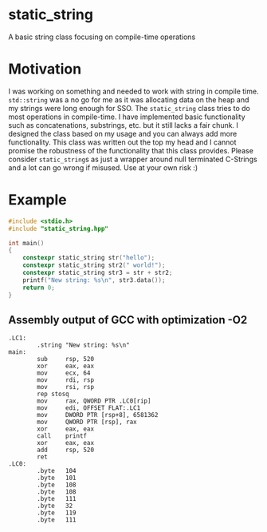 # static_string
A basic string class focusing on compile-time operations

# Motivation
I was working on something and needed to work with string in compile time. `std::string` was a no go for me as it was allocating data on the heap and my strings were long enough for SSO. The `static_string` class tries to do most operations in compile-time. I have implemented basic functionality such as concatenations, substrings, etc. but it still lacks a fair chunk. I designed the class based on my usage and you can always add more functionality. This class was written out the top my head and I cannot promise the robustness of the functionality that this class provides. Please consider `static_string`s as just a wrapper around null terminated C-Strings and a lot can go wrong if misused. Use at your own risk :)

# Example
```c++
#include <stdio.h>
#include "static_string.hpp"

int main()
{
    constexpr static_string str("hello");
    constexpr static_string str2(" world!");
    constexpr static_string str3 = str + str2;
    printf("New string: %s\n", str3.data());
    return 0;
}
```

## Assembly output of GCC with optimization -O2
```
.LC1:
        .string "New string: %s\n"
main:
        sub     rsp, 520
        xor     eax, eax
        mov     ecx, 64
        mov     rdi, rsp
        mov     rsi, rsp
        rep stosq
        mov     rax, QWORD PTR .LC0[rip]
        mov     edi, OFFSET FLAT:.LC1
        mov     DWORD PTR [rsp+8], 6581362
        mov     QWORD PTR [rsp], rax
        xor     eax, eax
        call    printf
        xor     eax, eax
        add     rsp, 520
        ret
.LC0:
        .byte   104
        .byte   101
        .byte   108
        .byte   108
        .byte   111
        .byte   32
        .byte   119
        .byte   111
```
